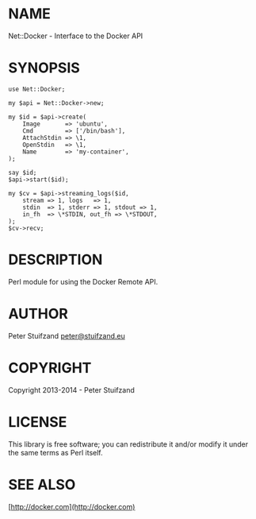 # NAME

Net::Docker - Interface to the Docker API

# SYNOPSIS

    use Net::Docker;

    my $api = Net::Docker->new;

    my $id = $api->create(
        Image       => 'ubuntu',
        Cmd         => ['/bin/bash'],
        AttachStdin => \1,
        OpenStdin   => \1,
        Name        => 'my-container',
    );

    say $id;
    $api->start($id);

    my $cv = $api->streaming_logs($id,
        stream => 1, logs   => 1,
        stdin  => 1, stderr => 1, stdout => 1,
        in_fh  => \*STDIN, out_fh => \*STDOUT,
    );
    $cv->recv;

# DESCRIPTION

Perl module for using the Docker Remote API.

# AUTHOR

Peter Stuifzand <peter@stuifzand.eu>

# COPYRIGHT

Copyright 2013-2014 - Peter Stuifzand

# LICENSE

This library is free software; you can redistribute it and/or modify
it under the same terms as Perl itself.

# SEE ALSO

[http://docker.com](http://docker.com)
